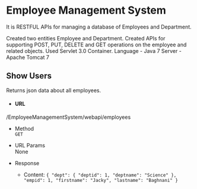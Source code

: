 # Employee Management System
It is RESTFUL APIs for managing a database of Employees and Department.


Created two entities Employee and Department.
Created APIs for supporting POST, PUT, DELETE and GET operations on the employee and related objects. 
Used Servlet 3.0 Container.
Language - Java 7
Server - Apache Tomcat 7

## Show Users
Returns json data about all employees.

- #### URL<br />
/EmployeeManagementSystem/webapi/employees 

- Method<br />
`GET`

- URL Params<br />
None

- Response
  - Content: `{
    "dept": {
      "deptid": 1,
      "deptname": "Science"
    },
    "empid": 1,
    "firstname": "Jacky",
    "lastname": "Baghnani"
  }`


